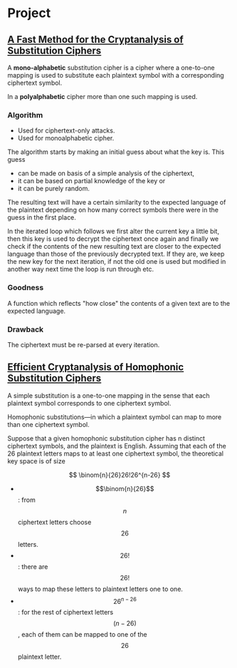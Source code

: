 # Project

## [A Fast Method for the Cryptanalysis of Substitution Ciphers](https://moodle.concordia.ca/moodle/pluginfile.php/3909361/mod_resource/content/0/A%20Fast%20Method%20for%20the%20Cryptanalysis%20of%20Substitution%20Ciphers.pdf)

A **mono-alphabetic** substitution cipher is a cipher where a one-to-one mapping is used to substitute each plaintext symbol with a corresponding ciphertext symbol.

In a **polyalphabetic** cipher more than one such mapping is used.

### Algorithm 

* Used for ciphertext-only attacks.
* Used for monoalphabetic cipher.

The algorithm starts by making an initial guess about what the key is. This guess 

* can be made on basis of a simple analysis of the ciphertext, 
* it can be based on partial knowledge of the key or 
* it can be purely random.

The resulting text will have a certain similarity to the expected language of the plaintext depending on how many correct symbols there were in the guess in the first place.

In the iterated loop which follows we first alter the current key a little bit, then this key is used to decrypt the ciphertext once again and finally we check if the contents of the new resulting text are closer to the expected language than those of the previously decrypted text. If they are, we keep the new key for the next iteration, if not the old one is used but modified in another way next time the loop is run through etc.

### Goodness

A function which reflects "how close" the contents of a given text are to the expected language.

### Drawback

The ciphertext must be re-parsed at every iteration.

## [Efficient Cryptanalysis of Homophonic Substitution Ciphers](https://moodle.concordia.ca/moodle/pluginfile.php/3909362/mod_resource/content/0/Substitution%20ciphers.pdf)

A simple substitution is a one-to-one mapping in the sense that each plaintext symbol corresponds to one ciphertext symbol.

Homophonic substitutions—in which a plaintext symbol can map to more than one ciphertext symbol.

Suppose that a given homophonic substitution cipher has n distinct ciphertext symbols, and the plaintext is English. Assuming that each of the 26 plaintext letters maps to at least one ciphertext symbol, the theoretical key space is of size

$$
\binom{n}{26}26!26^{n-26}
$$

* $$\binom{n}{26}$$: from $$n$$ciphertext letters choose $$26$$ letters.
* $$26!$$: there are $$26!$$ways to map these letters to plaintext letters one to one.
* $$26^{n-26}$$: for the rest of ciphertext letters $$(n-26)$$, each of them can be mapped to one of the $$26$$ plaintext letter.

